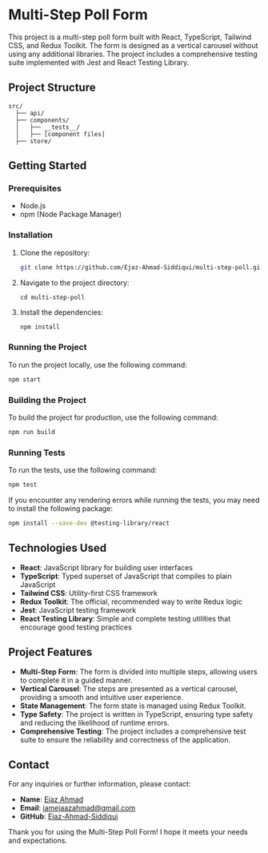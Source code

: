 
# Multi-Step Poll Form

This project is a multi-step poll form built with React, TypeScript, Tailwind CSS, and Redux Toolkit. The form is designed as a vertical carousel without using any additional libraries. The project includes a comprehensive testing suite implemented with Jest and React Testing Library.

## Project Structure
```
src/
  ├── api/
  ├── components/
  │   ├── __tests__/
  │   ├── [component files]
  ├── store/
```

## Getting Started

### Prerequisites

- Node.js
- npm (Node Package Manager)

### Installation

1. Clone the repository:
    ```sh
    git clone https://github.com/Ejaz-Ahmad-Siddiqui/multi-step-poll.git
    ```

2. Navigate to the project directory:
    ```
    cd multi-step-poll
    ```

3. Install the dependencies:
    ```sh
    npm install
    ```

### Running the Project

To run the project locally, use the following command:
```sh
npm start
```

### Building the Project

To build the project for production, use the following command:
```sh
npm run build
```

### Running Tests

To run the tests, use the following command:
```sh
npm test
```

If you encounter any rendering errors while running the tests, you may need to install the following package:
```sh
npm install --save-dev @testing-library/react
```

## Technologies Used

- **React**: JavaScript library for building user interfaces
- **TypeScript**: Typed superset of JavaScript that compiles to plain JavaScript
- **Tailwind CSS**: Utility-first CSS framework
- **Redux Toolkit**: The official, recommended way to write Redux logic
- **Jest**: JavaScript testing framework
- **React Testing Library**: Simple and complete testing utilities that encourage good testing practices

## Project Features

- **Multi-Step Form**: The form is divided into multiple steps, allowing users to complete it in a guided manner.
- **Vertical Carousel**: The steps are presented as a vertical carousel, providing a smooth and intuitive user experience.
- **State Management**: The form state is managed using Redux Toolkit.
- **Type Safety**: The project is written in TypeScript, ensuring type safety and reducing the likelihood of runtime errors.
- **Comprehensive Testing**: The project includes a comprehensive test suite to ensure the reliability and correctness of the application.


## Contact

For any inquiries or further information, please contact:

- **Name**: [Ejaz Ahmad](https://www.linkedin.com/in/ejaz-ahmad-siddiqui/) 
- **Email**: iamejaazahmad@gmail.com
- **GitHub**: [Ejaz-Ahmad-Siddiqui](https://github.com/Ejaz-Ahmad-Siddiqui)

Thank you for using the Multi-Step Poll Form! I hope it meets your needs and expectations.
